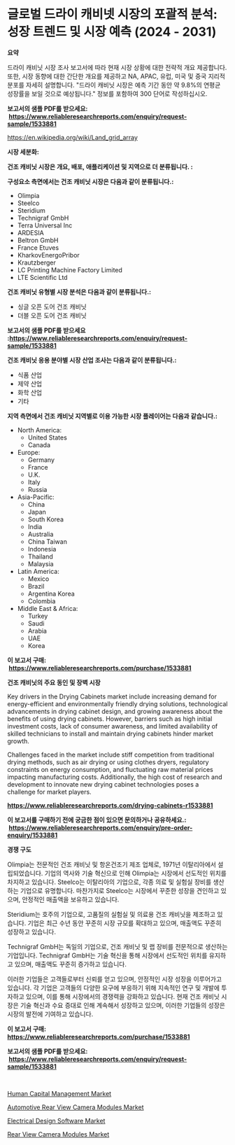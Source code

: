 <p><h1>글로벌 드라이 캐비넷 시장의 포괄적 분석: 성장 트렌드 및 시장 예측 (2024 - 2031)</h1></p><p><strong>요약</strong></p>
<p><p>드라이 캐비닛 시장 조사 보고서에 따라 현재 시장 상황에 대한 전략적 개요 제공합니다. 또한, 시장 동향에 대한 간단한 개요를 제공하고 NA, APAC, 유럽, 미국 및 중국 지리적 분포를 자세히 설명합니다. "드라이 캐비닛 시장은 예측 기간 동안 약 9.8%의 연평균 성장률을 보일 것으로 예상됩니다." 정보를 포함하여 300 단어로 작성하십시오.</p></p>
<p><strong>보고서의 샘플 PDF를 받으세요: &nbsp;<a href="https://www.reliableresearchreports.com/enquiry/request-sample/1533881">https://www.reliableresearchreports.com/enquiry/request-sample/1533881</a></strong></p>
<p><a href="https://en.wikipedia.org/wiki/Land_grid_array">https://en.wikipedia.org/wiki/Land_grid_array</a></p>
<p><strong>시장 세분화:</strong></p>
<p><strong> 건조 캐비닛 시장은 개요, 배포, 애플리케이션 및 지역으로 더 분류됩니다. :</strong></p>
<p><strong>구성요소 측면에서는 건조 캐비닛 시장은 다음과 같이 분류됩니다.:</strong></p>
<p><ul><li>Olimpia</li><li>Steelco</li><li>Steridium</li><li>Technigraf GmbH</li><li>Terra Universal Inc</li><li>ARDESIA</li><li>Beltron GmbH</li><li>France Etuves</li><li>KharkovEnergoPribor</li><li>Krautzberger</li><li>LC Printing Machine Factory Limited</li><li>LTE Scientific Ltd</li></ul></p>
<p><strong> 건조 캐비닛 유형별 시장 분석은 다음과 같이 분류됩니다.:</strong></p>
<p><ul><li>싱글 오픈 도어 건조 캐비닛</li><li>더블 오픈 도어 건조 캐비닛</li></ul></p>
<p><strong>보고서의 샘플 PDF를 받으세요 :<a href="https://www.reliableresearchreports.com/enquiry/request-sample/1533881">https://www.reliableresearchreports.com/enquiry/request-sample/1533881</a></strong></p>
<p><strong> 건조 캐비닛 응용 분야별 시장 산업 조사는 다음과 같이 분류됩니다.:</strong></p>
<p><ul><li>식품 산업</li><li>제약 산업</li><li>화학 산업</li><li>기타</li></ul></p>
<p><strong>지역 측면에서 건조 캐비닛 지역별로 이용 가능한 시장 플레이어는 다음과 같습니다.:</strong></p>
<p><ul>
    <li>
        North America:
        <ul>
            <li>United States</li>
            <li>Canada</li>
        </ul>
    </li>
    <li>
        Europe:
        <ul>
            <li>Germany</li>
            <li>France</li>
            <li>U.K.</li>
            <li>Italy</li>
            <li>Russia</li>
        </ul>
    </li>
    <li>
        Asia-Pacific:
        <ul>
            <li>China</li>
            <li>Japan</li>
            <li>South Korea</li>
            <li>India</li>
            <li>Australia</li>
            <li>China Taiwan</li>
            <li>Indonesia</li>
            <li>Thailand</li>
            <li>Malaysia</li>
        </ul>
    </li>
    <li>
        Latin America:
        <ul>
            <li>Mexico</li>
            <li>Brazil</li>
            <li>Argentina Korea</li>
            <li>Colombia</li>
        </ul>
    </li>
    <li>
        Middle East & Africa:
        <ul>
            <li>Turkey</li>
            <li>Saudi</li>
            <li>Arabia</li>
            <li>UAE</li>
            <li>Korea</li>
        </ul>
    </li>
    </ul></p>
<p><strong>이 보고서 구매: &nbsp;<a href="https://www.reliableresearchreports.com/purchase/1533881">https://www.reliableresearchreports.com/purchase/1533881</a></strong></p>
<p><strong>건조 캐비닛의 주요 동인 및 장벽 시장</strong></p>
<p><p>Key drivers in the Drying Cabinets market include increasing demand for energy-efficient and environmentally friendly drying solutions, technological advancements in drying cabinet design, and growing awareness about the benefits of using drying cabinets. However, barriers such as high initial investment costs, lack of consumer awareness, and limited availability of skilled technicians to install and maintain drying cabinets hinder market growth.</p><p>Challenges faced in the market include stiff competition from traditional drying methods, such as air drying or using clothes dryers, regulatory constraints on energy consumption, and fluctuating raw material prices impacting manufacturing costs. Additionally, the high cost of research and development to innovate new drying cabinet technologies poses a challenge for market players.</p></p>
<p><strong><a href="https://www.reliableresearchreports.com/drying-cabinets-r1533881">https://www.reliableresearchreports.com/drying-cabinets-r1533881</a></strong></p>
<p><strong>이 보고서를 구매하기 전에 궁금한 점이 있으면 문의하거나 공유하세요.: &nbsp;<a href="https://www.reliableresearchreports.com/enquiry/pre-order-enquiry/1533881">https://www.reliableresearchreports.com/enquiry/pre-order-enquiry/1533881</a></strong></p>
<p><strong>경쟁 구도</strong></p>
<p><p>Olimpia는 전문적인 건조 캐비닛 및 항온건조기 제조 업체로, 1971년 이탈리아에서 설립되었습니다. 기업의 역사와 기술 혁신으로 인해 Olimpia는 시장에서 선도적인 위치를 차지하고 있습니다. Steelco는 이탈리아의 기업으로, 각종 의료 및 실험실 장비를 생산하는 기업으로 유명합니다. 마찬가지로 Steelco는 시장에서 꾸준한 성장을 견인하고 있으며, 안정적인 매출액을 보유하고 있습니다.</p><p>Steridium는 호주의 기업으로, 고품질의 실험실 및 의료용 건조 캐비닛을 제조하고 있습니다. 기업은 최근 수년 동안 꾸준히 시장 규모를 확대하고 있으며, 매출액도 꾸준히 성장하고 있습니다.</p><p>Technigraf GmbH는 독일의 기업으로, 건조 캐비닛 및 랩 장비를 전문적으로 생산하는 기업입니다. Technigraf GmbH는 기술 혁신을 통해 시장에서 선도적인 위치를 유지하고 있으며, 매출액도 꾸준히 증가하고 있습니다.</p><p>이러한 기업들은 고객들로부터 신뢰를 얻고 있으며, 안정적인 시장 성장을 이루어가고 있습니다. 각 기업은 고객들의 다양한 요구에 부응하기 위해 지속적인 연구 및 개발에 투자하고 있으며, 이를 통해 시장에서의 경쟁력을 강화하고 있습니다. 현재 건조 캐비닛 시장은 기술 혁신과 수요 증대로 인해 계속해서 성장하고 있으며, 이러한 기업들의 성장은 시장의 발전에 기여하고 있습니다.</p></p>
<p><strong>이 보고서 구매: &nbsp; <a href="https://www.reliableresearchreports.com/purchase/1533881">https://www.reliableresearchreports.com/purchase/1533881</a></strong></p>
<p><strong>보고서의 샘플 PDF를 받으세요: &nbsp;<a href="https://www.reliableresearchreports.com/enquiry/request-sample/1533881">https://www.reliableresearchreports.com/enquiry/request-sample/1533881</a></strong><strong></strong></p>
<p>&nbsp;</p>
<p><p><a href="https://issuu.com/reportprime-2/docs/human-capital-management-market-size-2030.pptx">Human Capital Management Market</a></p><p><a href="https://github.com/janetchuadff364/Market-Research-Report-List-1/blob/main/automotive-rear-view-camera-modules-market.md">Automotive Rear View Camera Modules Market</a></p><p><a href="https://issuu.com/reportprime-2/docs/electrical-design-software-market-size-2030.pptx">Electrical Design Software Market</a></p><p><a href="https://github.com/nicoletavirag/Market-Research-Report-List-4/blob/main/rear-view-camera-modules-market.md">Rear View Camera Modules Market</a></p></p>